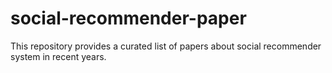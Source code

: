 # social-recommender-paper
This repository provides a curated list of papers about social recommender system in recent years.
